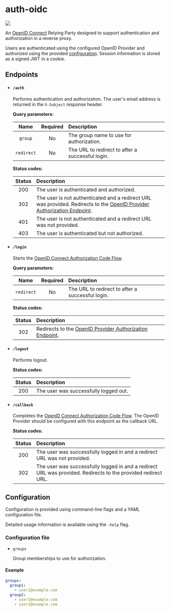 # auth-oidc

[![](https://github.com/pkoenig10/auth-oidc/actions/workflows/ci.yml/badge.svg)][actions]

An [OpenID Connect](https://openid.net/connect/) Relying Party designed to support authentication and authorization in a reverse proxy.

Users are authenticated using the configured OpenID Provider and authorized using the provided [configuration](#configuration). Session information is stored as a signed JWT in a cookie.

## Endpoints

- #### `/auth`

    Performs authentication and authorization. The user's email address is returned in the `X-Subject` response header.

    **Query parameters:**

    | Name | Required | Description |
    | :-: | :-: | :- |
    | `group` | No | The group name to use for authorization. |
    | `redirect` | No | The URL to redirect to after a successful login. |

    **Status codes:**

    | Status | Description |
    | :-: | :- |
    | 200 | The user is authenticated and authorized. |
    | 302 | The user is not authenticated and a redirect URL was provided. Redirects to the [OpenID Provider Authorization Endpoint](https://openid.net/specs/openid-connect-core-1_0.html#AuthorizationEndpoint). |
    | 401 | The user is not authenticated and a redirect URL was not provided. |
    | 403 | The user is authenticated but not authorized. |

- #### `/login`

    Starts the [OpenID Connect Authorization Code Flow](https://openid.net/specs/openid-connect-core-1_0.html#CodeFlowAuth).

    **Query parameters:**

    | Name | Required | Description |
    | :-: | :-: | :- |
    | `redirect` | No | The URL to redirect to after a successful login. |

    **Status codes:**

    | Status | Description |
    | :-: | :- |
    | 302 | Redirects to the [OpenID Provider Authorization Endpoint](https://openid.net/specs/openid-connect-core-1_0.html#AuthorizationEndpoint). |

- #### `/logout`

    Performs logout.

    **Status codes:**

    | Status | Description |
    | :-: | :- |
    | 200 | The user was successfully logged out. |

- #### `/callback`

    Completes the [OpenID Connect Authorization Code Flow](https://openid.net/specs/openid-connect-core-1_0.html#CodeFlowAuth). The OpenID Provider should be configured with this endpoint as the callback URL.

    **Status codes:**

    | Status | Description |
    | :-: | :- |
    | 200 | The user was successfully logged in and a redirect URL was not provided. |
    | 302 | The user was successfully logged in and a redirect URL was provided. Redirects to the provided redirect URL. |

## Configuration

Configuration is provided using command-line flags and a YAML configuration file.

Detailed usage information is available using the `-help` flag.

### Configuration file

- `groups`

    Group memberships to use for authorization.

#### Example

```yaml
groups:
  group1:
    - user1@example.com
  group2:
    - user1@example.com
    - user2@example.com
```

[actions]: https://github.com/pkoenig10/auth-oidc/actions
